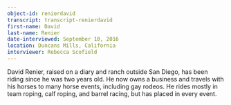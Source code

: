 ```yaml
---
object-id: renierdavid    
transcript: transcript-renierdavid  
first-name: David
last-name: Renier
date-interviewed: September 10, 2016
location: Duncans Mills, California
interviewer: Rebecca Scofield
---
```


David Renier, raised on a diary and ranch outside San Diego, has been riding since he was two years old. He now owns a business and travels with his horses to many horse events, including gay rodeos. He rides mostly in team roping, calf roping, and barrel racing, but has placed in every event.  
